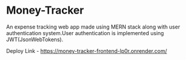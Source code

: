 # Money-Tracker

An expense tracking web app made using MERN stack along with user authentication system.User authentication is implemented using JWT(JsonWebTokens).

Deploy Link - https://money-tracker-frontend-lp0r.onrender.com/
